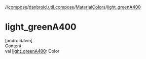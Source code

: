 //[compose](../../../index.md)/[danbroid.util.compose](../index.md)/[MaterialColors](index.md)/[light_greenA400](light_green-a400.md)



# light_greenA400  
[androidJvm]  
Content  
val [light_greenA400](light_green-a400.md): Color  



